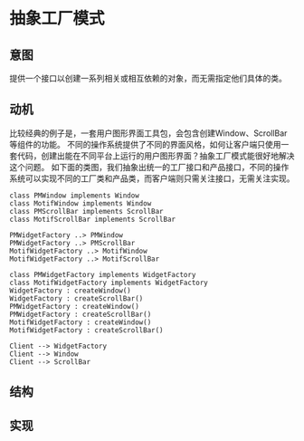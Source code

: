 # 抽象工厂模式

## 意图

提供一个接口以创建一系列相关或相互依赖的对象，而无需指定他们具体的类。

## 动机

比较经典的例子是，一套用户图形界面工具包，会包含创建Window、ScrollBar等组件的功能。
不同的操作系统提供了不同的界面风格，如何让客户端只使用一套代码，创建出能在不同平台上运行的用户图形界面？抽象工厂模式能很好地解决这个问题。
如下面的类图，我们抽象出统一的工厂接口和产品接口，不同的操作系统可以实现不同的工厂类和产品类，而客户端则只需关注接口，无需关注实现。

```plantuml source="basic.puml"
class PMWindow implements Window
class MotifWindow implements Window
class PMScrollBar implements ScrollBar
class MotifScrollBar implements ScrollBar

PMWidgetFactory ..> PMWindow
PMWidgetFactory ..> PMScrollBar
MotifWidgetFactory ..> MotifWindow
MotifWidgetFactory ..> MotifScrollBar

class PMWidgetFactory implements WidgetFactory
class MotifWidgetFactory implements WidgetFactory
WidgetFactory : createWindow()
WidgetFactory : createScrollBar()
PMWidgetFactory : createWindow()
PMWidgetFactory : createScrollBar()
MotifWidgetFactory : createWindow()
MotifWidgetFactory : createScrollBar()

Client --> WidgetFactory
Client --> Window
Client --> ScrollBar
```

## 结构

## 实现
